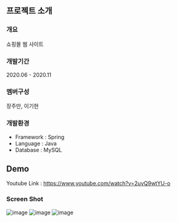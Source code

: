 ## 프로젝트 소개
### 개요
쇼핑몰 웹 사이트
### 개발기간
2020.06 - 2020.11
### 멤버구성
장주만, 이기현
### 개발환경
* Framework : Spring
* Language : Java
* Database : MySQL
## Demo
Youtube Link : https://www.youtube.com/watch?v=2uvQ9wtYU-o

### Screen Shot
![image](https://github.com/user-attachments/assets/a8a4e5f5-1103-40ef-80e2-237ad7c81a5d)
![image](https://github.com/user-attachments/assets/d017e71f-aa6b-4f63-8e88-79796cbdd8a4)
![image](https://github.com/user-attachments/assets/f1112618-7d50-4edd-bca7-29301eab952e)
